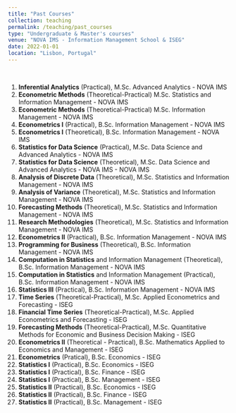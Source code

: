 ```yaml
---
title: "Past Courses"
collection: teaching
permalink: /teaching/past_courses
type: "Undergraduate & Master's courses"
venue: "NOVA IMS - Information Management School & ISEG"
date: 2022-01-01
location: "Lisbon, Portugal"
---
```


<br>

  1. **Inferential Analytics** (Practical), M.Sc. Advanced Analytics  - NOVA IMS 
  1. **Econometric Methods** (Theoretical-Practical) M.Sc. Statistics and Information Management  - NOVA IMS  
  1. **Econometric Methods** (Theoretical-Practical) M.Sc. Information Management  - NOVA IMS  
  1. **Econometrics I** (Practical), B.Sc. Information Management - NOVA IMS  
  1. **Econometrics I** (Theoretical), B.Sc. Information Management - NOVA IMS  
  1. **Statistics for Data Science** (Practical), M.Sc. Data Science and Advanced Analytics  - NOVA IMS 
  1. **Statistics for Data Science** (Theoretical), M.Sc. Data Science and Advanced Analytics  - NOVA IMS   - NOVA IMS 
  1. **Analysis of Discrete Data** (Theoretical), M.Sc. Statistics and Information Management  - NOVA IMS  
  1. **Analysis of Variance** (Theoretical), M.Sc. Statistics and Information Management  - NOVA IMS  
  1. **Forecasting Methods** (Theoretical), M.Sc. Statistics and Information Management  - NOVA IMS  
  1. **Research Methodologies** (Theoretical), M.Sc. Statistics and Information Management  - NOVA IMS  
  1. **Econometrics II** (Practical), B.Sc. Information Management - NOVA IMS 
  1. **Programming for Business** (Theoretical), B.Sc. Information Management - NOVA IMS  
  1. **Computation in Statistics** and Information Management (Theoretical), B.Sc. Information Management - NOVA IMS  
  1. **Computation in Statistics** and Information Management (Practical), B.Sc. Information Management - NOVA IMS  
  1. **Statistics III** (Practical), B.Sc. Information Management - NOVA IMS 
  1. **Time Series** (Theoretical-Practical), M.Sc. Applied Econometrics and Forecasting - ISEG 
  1. **Financial Time Series** (Theoretical-Practical), M.Sc. Applied Econometrics and Forecasting - ISEG  
  1. **Forecasting Methods** (Theoretical-Practical), M.Sc. Quantitative Methods for Economic and Business Decision Making - ISEG 
  1. **Econometrics II** (Theoretical - Practical), B.Sc. Mathematics Applied to Economics and Management - ISEG 
  1. **Econometrics** (Pratical), B.Sc. Economics - ISEG
  1. **Statistics I** (Practical), B.Sc. Economics - ISEG 
  1. **Statistics I** (Practical), B.Sc. Finance  - ISEG  
  1. **Statistics I** (Practical), B.Sc. Management - ISEG  
  1. **Statistics II** (Practical), B.Sc. Economics  - ISEG 
  1. **Statistics II** (Practical), B.Sc. Finance  - ISEG  
  1. **Statistics II** (Practical), B.Sc. Management - ISEG  
    
